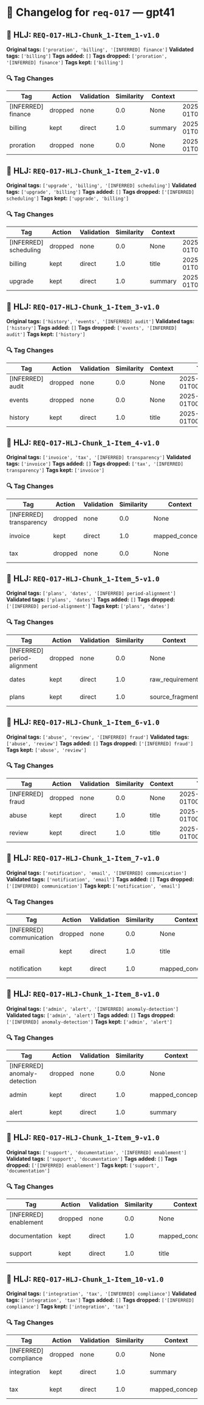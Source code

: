 # 📝 Changelog for `req-017` — **gpt41**

## 🔹 HLJ: `REQ-017-HLJ-Chunk_1-Item_1-v1.0`

**Original tags:** `['proration', 'billing', '[INFERRED] finance']`
**Validated tags:** `['billing']`
**Tags added:** `[]`
**Tags dropped:** `['proration', '[INFERRED] finance']`
**Tags kept:** `['billing']`

### 🔍 Tag Changes
| Tag | Action   | Validation | Similarity | Context | Timestamp |
|-----|----------|------------|------------|---------|-----------|
| [INFERRED] finance | dropped | none | 0.0 | None | 2025-06-01T00:00:20.034374Z |
| billing | kept | direct | 1.0 | summary | 2025-06-01T00:00:19.884125Z |
| proration | dropped | none | 0.0 | None | 2025-06-01T00:00:19.868257Z |

## 🔹 HLJ: `REQ-017-HLJ-Chunk_1-Item_2-v1.0`

**Original tags:** `['upgrade', 'billing', '[INFERRED] scheduling']`
**Validated tags:** `['upgrade', 'billing']`
**Tags added:** `[]`
**Tags dropped:** `['[INFERRED] scheduling']`
**Tags kept:** `['upgrade', 'billing']`

### 🔍 Tag Changes
| Tag | Action   | Validation | Similarity | Context | Timestamp |
|-----|----------|------------|------------|---------|-----------|
| [INFERRED] scheduling | dropped | none | 0.0 | None | 2025-06-01T00:00:20.200098Z |
| billing | kept | direct | 1.0 | title | 2025-06-01T00:00:20.050565Z |
| upgrade | kept | direct | 1.0 | summary | 2025-06-01T00:00:20.047054Z |

## 🔹 HLJ: `REQ-017-HLJ-Chunk_1-Item_3-v1.0`

**Original tags:** `['history', 'events', '[INFERRED] audit']`
**Validated tags:** `['history']`
**Tags added:** `[]`
**Tags dropped:** `['events', '[INFERRED] audit']`
**Tags kept:** `['history']`

### 🔍 Tag Changes
| Tag | Action   | Validation | Similarity | Context | Timestamp |
|-----|----------|------------|------------|---------|-----------|
| [INFERRED] audit | dropped | none | 0.0 | None | 2025-06-01T00:00:20.511578Z |
| events | dropped | none | 0.0 | None | 2025-06-01T00:00:20.356525Z |
| history | kept | direct | 1.0 | title | 2025-06-01T00:00:20.204873Z |

## 🔹 HLJ: `REQ-017-HLJ-Chunk_1-Item_4-v1.0`

**Original tags:** `['invoice', 'tax', '[INFERRED] transparency']`
**Validated tags:** `['invoice']`
**Tags added:** `[]`
**Tags dropped:** `['tax', '[INFERRED] transparency']`
**Tags kept:** `['invoice']`

### 🔍 Tag Changes
| Tag | Action   | Validation | Similarity | Context | Timestamp |
|-----|----------|------------|------------|---------|-----------|
| [INFERRED] transparency | dropped | none | 0.0 | None | 2025-06-01T00:00:20.820508Z |
| invoice | kept | direct | 1.0 | mapped_concepts | 2025-06-01T00:00:20.533297Z |
| tax | dropped | none | 0.0 | None | 2025-06-01T00:00:20.684974Z |

## 🔹 HLJ: `REQ-017-HLJ-Chunk_1-Item_5-v1.0`

**Original tags:** `['plans', 'dates', '[INFERRED] period-alignment']`
**Validated tags:** `['plans', 'dates']`
**Tags added:** `[]`
**Tags dropped:** `['[INFERRED] period-alignment']`
**Tags kept:** `['plans', 'dates']`

### 🔍 Tag Changes
| Tag | Action   | Validation | Similarity | Context | Timestamp |
|-----|----------|------------|------------|---------|-----------|
| [INFERRED] period-alignment | dropped | none | 0.0 | None | 2025-06-01T00:00:21.031386Z |
| dates | kept | direct | 1.0 | raw_requirement | 2025-06-01T00:00:20.897862Z |
| plans | kept | direct | 1.0 | source_fragment | 2025-06-01T00:00:20.837135Z |

## 🔹 HLJ: `REQ-017-HLJ-Chunk_1-Item_6-v1.0`

**Original tags:** `['abuse', 'review', '[INFERRED] fraud']`
**Validated tags:** `['abuse', 'review']`
**Tags added:** `[]`
**Tags dropped:** `['[INFERRED] fraud']`
**Tags kept:** `['abuse', 'review']`

### 🔍 Tag Changes
| Tag | Action   | Validation | Similarity | Context | Timestamp |
|-----|----------|------------|------------|---------|-----------|
| [INFERRED] fraud | dropped | none | 0.0 | None | 2025-06-01T00:00:21.192608Z |
| abuse | kept | direct | 1.0 | title | 2025-06-01T00:00:21.035629Z |
| review | kept | direct | 1.0 | title | 2025-06-01T00:00:21.039408Z |

## 🔹 HLJ: `REQ-017-HLJ-Chunk_1-Item_7-v1.0`

**Original tags:** `['notification', 'email', '[INFERRED] communication']`
**Validated tags:** `['notification', 'email']`
**Tags added:** `[]`
**Tags dropped:** `['[INFERRED] communication']`
**Tags kept:** `['notification', 'email']`

### 🔍 Tag Changes
| Tag | Action   | Validation | Similarity | Context | Timestamp |
|-----|----------|------------|------------|---------|-----------|
| [INFERRED] communication | dropped | none | 0.0 | None | 2025-06-01T00:00:21.366949Z |
| email | kept | direct | 1.0 | title | 2025-06-01T00:00:21.214964Z |
| notification | kept | direct | 1.0 | mapped_concepts | 2025-06-01T00:00:21.210817Z |

## 🔹 HLJ: `REQ-017-HLJ-Chunk_1-Item_8-v1.0`

**Original tags:** `['admin', 'alert', '[INFERRED] anomaly-detection']`
**Validated tags:** `['admin', 'alert']`
**Tags added:** `[]`
**Tags dropped:** `['[INFERRED] anomaly-detection']`
**Tags kept:** `['admin', 'alert']`

### 🔍 Tag Changes
| Tag | Action   | Validation | Similarity | Context | Timestamp |
|-----|----------|------------|------------|---------|-----------|
| [INFERRED] anomaly-detection | dropped | none | 0.0 | None | 2025-06-01T00:00:21.530388Z |
| admin | kept | direct | 1.0 | mapped_concepts | 2025-06-01T00:00:21.384610Z |
| alert | kept | direct | 1.0 | summary | 2025-06-01T00:00:21.393994Z |

## 🔹 HLJ: `REQ-017-HLJ-Chunk_1-Item_9-v1.0`

**Original tags:** `['support', 'documentation', '[INFERRED] enablement']`
**Validated tags:** `['support', 'documentation']`
**Tags added:** `[]`
**Tags dropped:** `['[INFERRED] enablement']`
**Tags kept:** `['support', 'documentation']`

### 🔍 Tag Changes
| Tag | Action   | Validation | Similarity | Context | Timestamp |
|-----|----------|------------|------------|---------|-----------|
| [INFERRED] enablement | dropped | none | 0.0 | None | 2025-06-01T00:00:21.700307Z |
| documentation | kept | direct | 1.0 | mapped_concepts | 2025-06-01T00:00:21.552600Z |
| support | kept | direct | 1.0 | title | 2025-06-01T00:00:21.534385Z |

## 🔹 HLJ: `REQ-017-HLJ-Chunk_1-Item_10-v1.0`

**Original tags:** `['integration', 'tax', '[INFERRED] compliance']`
**Validated tags:** `['integration', 'tax']`
**Tags added:** `[]`
**Tags dropped:** `['[INFERRED] compliance']`
**Tags kept:** `['integration', 'tax']`

### 🔍 Tag Changes
| Tag | Action   | Validation | Similarity | Context | Timestamp |
|-----|----------|------------|------------|---------|-----------|
| [INFERRED] compliance | dropped | none | 0.0 | None | 2025-06-01T00:00:21.897240Z |
| integration | kept | direct | 1.0 | summary | 2025-06-01T00:00:21.714216Z |
| tax | kept | direct | 1.0 | mapped_concepts | 2025-06-01T00:00:21.735859Z |
